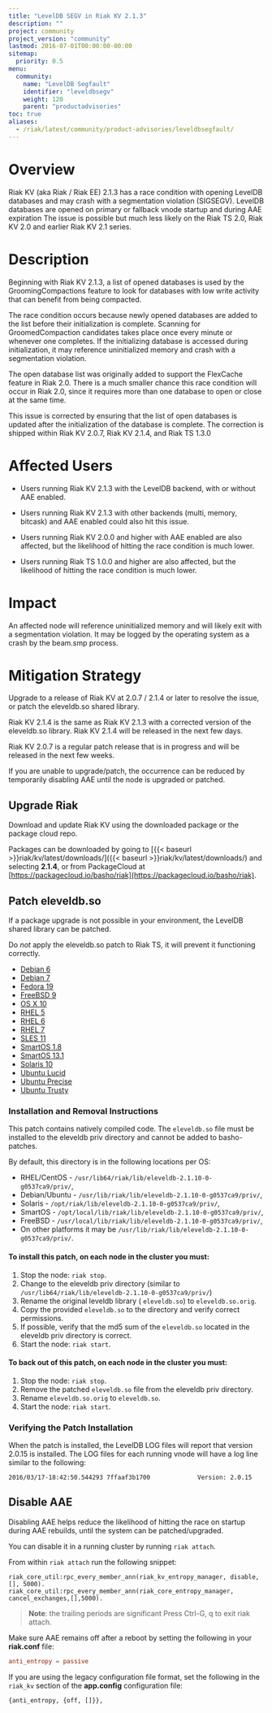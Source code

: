```yaml
---
title: "LevelDB SEGV in Riak KV 2.1.3"
description: ""
project: community
project_version: "community"
lastmod: 2016-07-01T00:00:00-00:00
sitemap:
  priority: 0.5
menu:
  community:
    name: "LevelDB Segfault"
    identifier: "leveldbsegv"
    weight: 120
    parent: "productadvisories"
toc: true
aliases:
  - /riak/latest/community/product-advisories/leveldbsegfault/
---
```


# Overview

Riak KV (aka Riak / Riak EE) 2.1.3 has a race condition with opening LevelDB databases and may crash with a segmentation violation (SIGSEGV). LevelDB databases are opened on primary or fallback vnode startup and during AAE expiration  The issue is possible but much less likely on the Riak TS 2.0, Riak KV 2.0 and earlier Riak KV 2.1 series.

# Description

Beginning with Riak KV 2.1.3, a list of opened databases is used by the GroomingCompactions feature to look for databases with low write activity that can benefit from being compacted.

The race condition occurs because newly opened databases are added to the list before their initialization is complete. Scanning for GroomedCompaction candidates takes place once every minute or whenever one completes. If the initializing database is accessed during initialization, it may reference uninitialized memory and crash with a segmentation violation.

The open database list was originally added to support the FlexCache feature in Riak 2.0. There is a much smaller chance this race condition will occur in Riak 2.0, since it requires more than one database to open or close at the same time.

This issue is corrected by ensuring that the list of open databases is updated after the initialization of the database is complete. The correction is shipped within Riak KV 2.0.7, Riak KV 2.1.4, and Riak TS 1.3.0

# Affected Users

* Users running Riak KV 2.1.3 with the LevelDB backend, with or without AAE enabled.

* Users running Riak KV 2.1.3 with other backends (multi, memory, bitcask) and AAE enabled could also hit this issue.

* Users running Riak KV 2.0.0 and higher with AAE enabled are also affected, but the likelihood of hitting the race condition is much lower.

* Users running Riak TS 1.0.0 and higher are also affected, but the likelihood of hitting the race condition is much lower.

# Impact

An affected node will reference uninitialized memory and will likely exit with a segmentation violation.  It may be logged by the operating system as a crash by the beam.smp process.

# Mitigation Strategy

Upgrade to a release of Riak KV at 2.0.7 / 2.1.4 or later to resolve the issue, or patch the eleveldb.so shared library.

Riak KV 2.1.4 is the same as Riak KV 2.1.3 with a corrected version of the eleveldb.so library. Riak KV 2.1.4 will be released in the next few days.

Riak KV 2.0.7 is a regular patch release that is in progress and will be released in the next few weeks.

If you are unable to upgrade/patch, the occurrence can be reduced by temporarily disabling AAE until the node is upgraded or patched.

## Upgrade Riak

Download and update Riak KV using the downloaded package or the package cloud repo.

Packages can be downloaded by going to  [{{< baseurl >}}riak/kv/latest/downloads/]({{< baseurl >}}riak/kv/latest/downloads/) and selecting **2.1.4**, or from PackageCloud at [https://packagecloud.io/basho/riak](https://packagecloud.io/basho/riak).

## Patch eleveldb.so

If a package upgrade is not possible in your environment, the LevelDB shared library can be patched.

Do *not* apply the eleveldb.so patch to Riak TS, it will prevent it functioning correctly.

* [Debian 6](https://s3.amazonaws.com/downloads.basho.com/patches/eleveldb/2.0.17/eleveldb_2.0.17_debian6.tar.gz)
* [Debian 7](https://s3.amazonaws.com/downloads.basho.com/patches/eleveldb/2.0.17/eleveldb_2.0.17_debian7.tar.gz)
* [Fedora 19](https://s3.amazonaws.com/downloads.basho.com/patches/eleveldb/2.0.17/eleveldb_2.0.17_fedora19.tar.gz)
* [FreeBSD 9](https://s3.amazonaws.com/downloads.basho.com/patches/eleveldb/2.0.17/eleveldb_2.0.17_freebsd9.2.tar.gz)
* [OS X 10](https://s3.amazonaws.com/downloads.basho.com/patches/eleveldb/2.0.17/eleveldb_2.0.17_osx10.8.tar.gz)
* [RHEL 5](https://s3.amazonaws.com/downloads.basho.com/patches/eleveldb/2.0.17/eleveldb_2.0.17_rhel5.tar.gz)
* [RHEL 6](https://s3.amazonaws.com/downloads.basho.com/patches/eleveldb/2.0.17/eleveldb_2.0.17_rhel6.tar.gz)
* [RHEL 7](https://s3.amazonaws.com/downloads.basho.com/patches/eleveldb/2.0.17/eleveldb_2.0.17_rhel7.tar.gz)
* [SLES 11](https://s3.amazonaws.com/downloads.basho.com/patches/eleveldb/2.0.17/eleveldb_2.0.17_sles11.tar.gz)
* [SmartOS 1.8](https://s3.amazonaws.com/downloads.basho.com/patches/eleveldb/2.0.17/eleveldb_2.0.17_smartos1.8.tar.gz)
* [SmartOS 13.1](https://s3.amazonaws.com/downloads.basho.com/patches/eleveldb/2.0.17/eleveldb_2.0.17_smartos13.1.tar.gz)
* [Solaris 10](https://s3.amazonaws.com/downloads.basho.com/patches/eleveldb/2.0.17/eleveldb_2.0.17_solaris10.tar.gz)
* [Ubuntu Lucid](https://s3.amazonaws.com/downloads.basho.com/patches/eleveldb/2.0.17/eleveldb_2.0.17_ubuntuLucid.tar.gz)
* [Ubuntu Precise](https://s3.amazonaws.com/downloads.basho.com/patches/eleveldb/2.0.17/eleveldb_2.0.17_ubuntuPrecise.tar.gz)
* [Ubuntu Trusty](https://s3.amazonaws.com/downloads.basho.com/patches/eleveldb/2.0.17/eleveldb_2.0.17_ubuntuTrusty.tar.gz)

### Installation and Removal Instructions

This patch contains natively compiled code. The `eleveldb.so` file must be installed to the eleveldb priv directory and cannot be added to basho-patches.

By default, this directory is in the following locations per OS:

* RHEL/CentOS - `/usr/lib64/riak/lib/eleveldb-2.1.10-0-g0537ca9/priv/`,
* Debian/Ubuntu - `/usr/lib/riak/lib/eleveldb-2.1.10-0-g0537ca9/priv/`,
* Solaris - `/opt/riak/lib/eleveldb-2.1.10-0-g0537ca9/priv/`,
* SmartOS - `/opt/local/lib/riak/lib/eleveldb-2.1.10-0-g0537ca9/priv/`,
* FreeBSD - `/usr/local/lib/riak/lib/eleveldb-2.1.10-0-g0537ca9/priv/`,
* On other platforms it may be `/usr/lib/riak/lib/eleveldb-2.1.10-0-g0537ca9/priv/`.

#### To install this patch, on each node in the cluster you must:

1. Stop the node: `riak stop`.
2. Change to the eleveldb priv directory (similar to `/usr/lib64/riak/lib/eleveldb-2.1.10-0-g0537ca9/priv/`)
3. Rename the original leveldb library ( `eleveldb.so`) to `eleveldb.so.orig`.
4. Copy the provided `eleveldb.so` to the directory and verify correct permissions.
5. If possible, verify that the md5 sum of the `eleveldb.so` located in the eleveldb priv directory is correct.
6. Start the node: `riak start`.

#### To back out of this patch, on each node in the cluster you must:

1. Stop the node: `riak stop`.
2. Remove the patched `eleveldb.so` file from the eleveldb priv directory.
3. Rename `eleveldb.so.orig` to `eleveldb.so`.
4. Start the node: `riak start`.

### Verifying the Patch Installation

When the patch is installed, the LevelDB LOG files will report that version 2.0.15 is installed. The LOG files for each running vnode will have a log line similar to the following:

```plaintext
2016/03/17-18:42:50.544293 7ffaaf3b1700             Version: 2.0.15
```

## Disable AAE

Disabling AAE helps reduce the likelihood of hitting the race on startup during AAE rebuilds, until the system can be patched/upgraded.

You can disable it in a running cluster by running `riak attach`.

From within `riak attach` run the following snippet:

```
riak_core_util:rpc_every_member_ann(riak_kv_entropy_manager, disable, [], 5000).
riak_core_util:rpc_every_member_ann(riak_core_entropy_manager, cancel_exchanges,[],5000).
```

> **Note**: the trailing periods are significant
Press Ctrl-G, q to exit riak attach.

Make sure AAE remains off after a reboot by setting the following in your **riak.conf** file:

```riak.conf
anti_entropy = passive
```

 If you are using the legacy configuration file format, set the following in the `riak_kv` section of the **app.config** configuration file:

```app.config
{anti_entropy, {off, []}},
```
